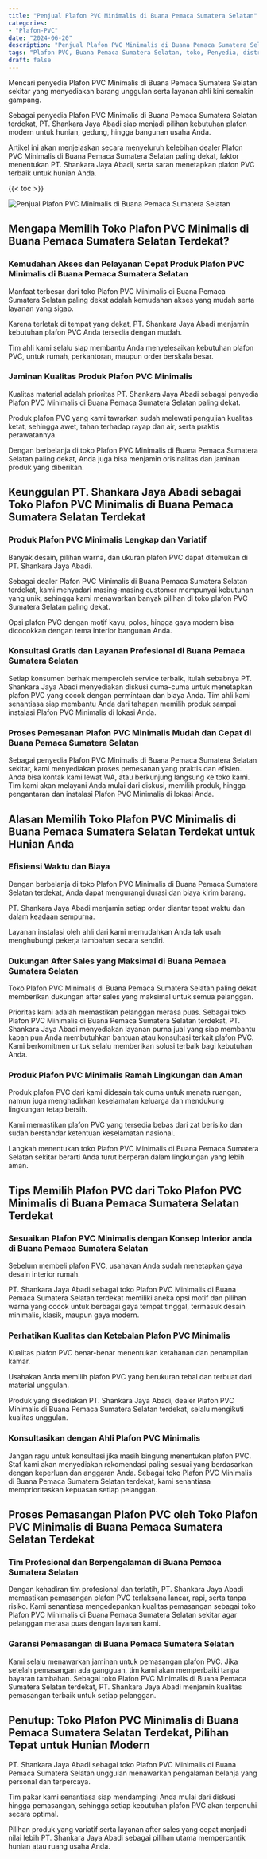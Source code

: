 ```yaml
---
title: "Penjual Plafon PVC Minimalis di Buana Pemaca Sumatera Selatan"
categories: 
- "Plafon-PVC"
date: "2024-06-20"
description: "Penjual Plafon PVC Minimalis di Buana Pemaca Sumatera Selatan untuk hunian, kantor, serta ritel. Produk terbaik, variasi motif, warna modern, dengan servis penempatan dikerjakan oleh teknisi profesional serta jaminan resmi!|Jasa distribusi Plafon PVC Minimalis di Buana Pemaca Sumatera Selatan untuk keperluan hunian, perkantoran, atau gerai, beserta produk terbaik dan instalasi oleh tim ahli dan kepastian resmi.|Solusi Plafon PVC Minimalis di Buana Pemaca Sumatera Selatan yang terbukti untuk tempat tinggal, kantor, serta ritel, dengan material terbaik dan penempatan dikerjakan oleh tim ahli dan jaminan resmi.|Penjualan Plafon PVC Minimalis di Buana Pemaca Sumatera Selatan untuk tempat tinggal, office, dan toko, dengan material berkualitas dan pemasangan oleh tim berpengalaman, dilengkapi dengan jaminan resmi.}"
tags: "Plafon PVC, Buana Pemaca Sumatera Selatan, toko, Penyedia, distributor"
draft: false
---
```


Mencari penyedia Plafon PVC Minimalis di Buana Pemaca Sumatera Selatan sekitar yang menyediakan barang unggulan serta layanan ahli kini semakin gampang.

Sebagai penyedia Plafon PVC Minimalis di Buana Pemaca Sumatera Selatan terdekat, PT. Shankara Jaya Abadi siap menjadi pilihan kebutuhan plafon modern untuk hunian, gedung, hingga bangunan usaha Anda.

Artikel ini akan menjelaskan secara menyeluruh kelebihan dealer Plafon PVC Minimalis di Buana Pemaca Sumatera Selatan paling dekat, faktor menentukan PT. Shankara Jaya Abadi, serta saran menetapkan plafon PVC terbaik untuk hunian Anda.

{{< toc >}}

![Penjual Plafon PVC Minimalis di Buana Pemaca Sumatera Selatan](/images/Plafon-PVC/Penjual-Plafon-PVC-Minimalis-di-Buana-Pemaca-Sumatera-Selatan.png)


## Mengapa Memilih Toko Plafon PVC Minimalis di Buana Pemaca Sumatera Selatan Terdekat?

### Kemudahan Akses dan Pelayanan Cepat Produk Plafon PVC Minimalis di Buana Pemaca Sumatera Selatan

Manfaat terbesar dari toko Plafon PVC Minimalis di Buana Pemaca Sumatera Selatan paling dekat adalah kemudahan akses yang mudah serta layanan yang sigap.

Karena terletak di tempat yang dekat, PT. Shankara Jaya Abadi menjamin kebutuhan plafon PVC Anda tersedia dengan mudah.

Tim ahli kami selalu siap membantu Anda menyelesaikan kebutuhan plafon PVC, untuk rumah, perkantoran, maupun order berskala besar.

### Jaminan Kualitas Produk Plafon PVC Minimalis

Kualitas material adalah prioritas PT. Shankara Jaya Abadi sebagai penyedia Plafon PVC Minimalis di Buana Pemaca Sumatera Selatan paling dekat.

Produk plafon PVC yang kami tawarkan sudah melewati pengujian kualitas ketat, sehingga awet, tahan terhadap rayap dan air, serta praktis perawatannya.

Dengan berbelanja di toko Plafon PVC Minimalis di Buana Pemaca Sumatera Selatan paling dekat, Anda juga bisa menjamin orisinalitas dan jaminan produk yang diberikan.

## Keunggulan PT. Shankara Jaya Abadi sebagai Toko Plafon PVC Minimalis di Buana Pemaca Sumatera Selatan Terdekat

### Produk Plafon PVC Minimalis Lengkap dan Variatif

Banyak desain, pilihan warna, dan ukuran plafon PVC dapat ditemukan di PT. Shankara Jaya Abadi.

Sebagai dealer Plafon PVC Minimalis di Buana Pemaca Sumatera Selatan terdekat, kami menyadari masing-masing customer mempunyai kebutuhan yang unik, sehingga kami menawarkan banyak pilihan di toko plafon PVC Sumatera Selatan paling dekat.

Opsi plafon PVC dengan motif kayu, polos, hingga gaya modern bisa dicocokkan dengan tema interior bangunan Anda.

### Konsultasi Gratis dan Layanan Profesional di Buana Pemaca Sumatera Selatan

Setiap konsumen berhak memperoleh service terbaik, itulah sebabnya PT. Shankara Jaya Abadi menyediakan diskusi cuma-cuma untuk menetapkan plafon PVC yang cocok dengan permintaan dan biaya Anda. Tim ahli kami senantiasa siap membantu Anda dari tahapan memilih produk sampai instalasi Plafon PVC Minimalis di lokasi Anda.

### Proses Pemesanan Plafon PVC Minimalis Mudah dan Cepat di Buana Pemaca Sumatera Selatan

Sebagai penyedia Plafon PVC Minimalis di Buana Pemaca Sumatera Selatan sekitar, kami menyediakan proses pemesanan yang praktis dan efisien. Anda bisa kontak kami lewat WA, atau berkunjung langsung ke toko kami. Tim kami akan melayani Anda mulai dari diskusi, memilih produk, hingga pengantaran dan instalasi Plafon PVC Minimalis di lokasi Anda.

## Alasan Memilih Toko Plafon PVC Minimalis di Buana Pemaca Sumatera Selatan Terdekat untuk Hunian Anda

### Efisiensi Waktu dan Biaya

Dengan berbelanja di toko Plafon PVC Minimalis di Buana Pemaca Sumatera Selatan terdekat, Anda dapat mengurangi durasi dan biaya kirim barang.

PT. Shankara Jaya Abadi menjamin setiap order diantar tepat waktu dan dalam keadaan sempurna.

Layanan instalasi oleh ahli dari kami memudahkan Anda tak usah menghubungi pekerja tambahan secara sendiri.

### Dukungan After Sales yang Maksimal di Buana Pemaca Sumatera Selatan

Toko Plafon PVC Minimalis di Buana Pemaca Sumatera Selatan paling dekat memberikan dukungan after sales yang maksimal untuk semua pelanggan.

Prioritas kami adalah memastikan pelanggan merasa puas. Sebagai toko Plafon PVC Minimalis di Buana Pemaca Sumatera Selatan terdekat, PT. Shankara Jaya Abadi menyediakan layanan purna jual yang siap membantu kapan pun Anda membutuhkan bantuan atau konsultasi terkait plafon PVC. Kami berkomitmen untuk selalu memberikan solusi terbaik bagi kebutuhan Anda.

### Produk Plafon PVC Minimalis Ramah Lingkungan dan Aman

Produk plafon PVC dari kami didesain tak cuma untuk menata ruangan, namun juga menghadirkan keselamatan keluarga dan mendukung lingkungan tetap bersih.

Kami memastikan plafon PVC yang tersedia bebas dari zat berisiko dan sudah berstandar ketentuan keselamatan nasional.

Langkah menentukan toko Plafon PVC Minimalis di Buana Pemaca Sumatera Selatan sekitar berarti Anda turut berperan dalam lingkungan yang lebih aman.

## Tips Memilih Plafon PVC dari Toko Plafon PVC Minimalis di Buana Pemaca Sumatera Selatan Terdekat

### Sesuaikan Plafon PVC Minimalis dengan Konsep Interior anda di Buana Pemaca Sumatera Selatan

Sebelum membeli plafon PVC, usahakan Anda sudah menetapkan gaya desain interior rumah.

PT. Shankara Jaya Abadi sebagai toko Plafon PVC Minimalis di Buana Pemaca Sumatera Selatan terdekat memiliki aneka opsi motif dan pilihan warna yang cocok untuk berbagai gaya tempat tinggal, termasuk desain minimalis, klasik, maupun gaya modern.

### Perhatikan Kualitas dan Ketebalan Plafon PVC Minimalis

Kualitas plafon PVC benar-benar menentukan ketahanan dan penampilan kamar.

Usahakan Anda memilih plafon PVC yang berukuran tebal dan terbuat dari material unggulan.

Produk yang disediakan PT. Shankara Jaya Abadi, dealer Plafon PVC Minimalis di Buana Pemaca Sumatera Selatan terdekat, selalu mengikuti kualitas unggulan.

### Konsultasikan dengan Ahli Plafon PVC Minimalis

Jangan ragu untuk konsultasi jika masih bingung menentukan plafon PVC. Staf kami akan menyediakan rekomendasi paling sesuai yang berdasarkan dengan keperluan dan anggaran Anda. Sebagai toko Plafon PVC Minimalis di Buana Pemaca Sumatera Selatan terdekat, kami senantiasa memprioritaskan kepuasan setiap pelanggan.

## Proses Pemasangan Plafon PVC oleh Toko Plafon PVC Minimalis di Buana Pemaca Sumatera Selatan Terdekat

### Tim Profesional dan Berpengalaman di Buana Pemaca Sumatera Selatan

Dengan kehadiran tim profesional dan terlatih, PT. Shankara Jaya Abadi memastikan pemasangan plafon PVC terlaksana lancar, rapi, serta tanpa risiko. Kami senantiasa mengedepankan kualitas pemasangan sebagai toko Plafon PVC Minimalis di Buana Pemaca Sumatera Selatan sekitar agar pelanggan merasa puas dengan layanan kami.

### Garansi Pemasangan di Buana Pemaca Sumatera Selatan

Kami selalu menawarkan jaminan untuk pemasangan plafon PVC. Jika setelah pemasangan ada gangguan, tim kami akan memperbaiki tanpa bayaran tambahan. Sebagai toko Plafon PVC Minimalis di Buana Pemaca Sumatera Selatan terdekat, PT. Shankara Jaya Abadi menjamin kualitas pemasangan terbaik untuk setiap pelanggan.

## Penutup: Toko Plafon PVC Minimalis di Buana Pemaca Sumatera Selatan Terdekat, Pilihan Tepat untuk Hunian Modern

PT. Shankara Jaya Abadi sebagai toko Plafon PVC Minimalis di Buana Pemaca Sumatera Selatan unggulan menawarkan pengalaman belanja yang personal dan terpercaya.

Tim pakar kami senantiasa siap mendampingi Anda mulai dari diskusi hingga pemasangan, sehingga setiap kebutuhan plafon PVC akan terpenuhi secara optimal.

Pilihan produk yang variatif serta layanan after sales yang cepat menjadi nilai lebih PT. Shankara Jaya Abadi sebagai pilihan utama mempercantik hunian atau ruang usaha Anda.